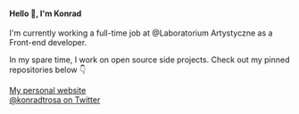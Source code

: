 #### Hello 👋, I'm Konrad

I'm currently working a full-time job at @Laboratorium Artystyczne as a Front-end developer.

In my spare time, I work on open source side projects. Check out my pinned repositories below 👇

[My personal website](https://konradrosa.com) <br />
[@konradtrosa on Twitter](https://twitter.com/konradtrosa)
